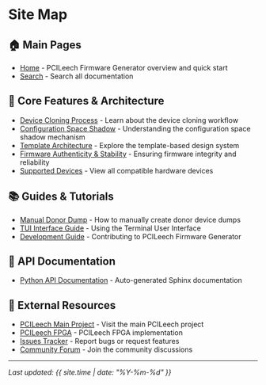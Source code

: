 # Site Map

## 🏠 Main Pages

- [Home](/) - PCILeech Firmware Generator overview and quick start
- [Search](/search) - Search all documentation

## 🔧 Core Features & Architecture

- [Device Cloning Process](device-cloning) - Learn about the device cloning workflow
- [Configuration Space Shadow](config-space-shadow) - Understanding the configuration space shadow mechanism  
- [Template Architecture](template-architecture) - Explore the template-based design system
- [Firmware Authenticity & Stability](firmware-uniqueness) - Ensuring firmware integrity and reliability
- [Supported Devices](supported-devices) - View all compatible hardware devices

## 📚 Guides & Tutorials

- [Manual Donor Dump](manual-donor-dump) - How to manually create donor device dumps
- [TUI Interface Guide](tui-readme) - Using the Terminal User Interface
- [Development Guide](development) - Contributing to PCILeech Firmware Generator

## 📖 API Documentation

- [Python API Documentation](docs/) - Auto-generated Sphinx documentation

## 🔗 External Resources

- [PCILeech Main Project](https://github.com/ufrisk/pcileech) - Visit the main PCILeech project
- [PCILeech FPGA](https://github.com/ufrisk/pcileech-fpga) - PCILeech FPGA implementation
- [Issues Tracker](https://github.com/ramseymcgrath/PCILeechFWGenerator/issues) - Report bugs or request features
- [Community Forum](https://github.com/ramseymcgrath/PCILeechFWGenerator/discussions) - Join the community discussions

---

*Last updated: {{ site.time | date: "%Y-%m-%d" }}*
